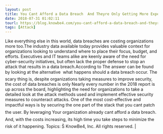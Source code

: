 ```yaml
---
layout: post
title: You Cant Afford a Data Breach  And Theyre Only Getting More Expensive
date: 2018-07-31 01:02:11
tourl: https://blog.knowbe4.com/you-cant-afford-a-data-breach-and-theyre-only-getting-more-expensive
tags: [Attack]
---
```

Like everything else in this world, data breaches are costing organizations more too.The industry data available today provides valuable context for organizations looking to understand where to place their focus, budget, and efforts. Executives and IT teams alike are keenly aware of the need for cyber-security initiatives, but often lack the proper defense to stop an attack that results in a data breach.According to The answer can be found by looking at the alternative  what happens should a data breach occur. The scary thing is, despite organizations taking measures to improve security, the cost of data breaches is only Nearly every number in the 2018 report is up across the board, highlighting the need for organizations to take a detailed look at the attack methods used and implement effective security measures to counteract attacks. One of the most cost-effective and impactful ways is by securing the one part of the stack that you cant patch  the user. By leveraging Your organization already cant afford a data breach. And, with the costs increasing, its high time you take steps to minimize the risk of it happening. Topics: Š KnowBe4, Inc. All rights reserved. | 